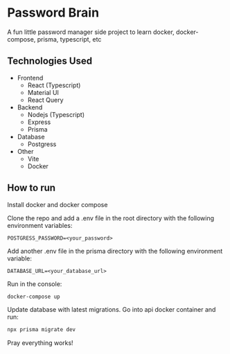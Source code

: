 # Password Brain

A fun little password manager side project to learn docker, docker-compose, prisma, typescript, etc

## Technologies Used

- Frontend
  - React (Typescript)
  - Material UI
  - React Query
- Backend
  - Nodejs (Typescript)
  - Express
  - Prisma
- Database
  - Postgress
- Other
  - Vite
  - Docker

## How to run

Install docker and docker compose

Clone the repo and add a .env file in the root directory with the following environment variables:

```.env
POSTGRESS_PASSWORD=<your_password>
```

Add another .env file in the prisma directory with the following environment variable:

```.env
DATABASE_URL=<your_database_url>
```

Run in the console:

```bash
docker-compose up
```

Update database with latest migrations. Go into api docker container and run:

```bash
npx prisma migrate dev
```

Pray everything works!
